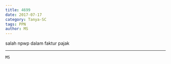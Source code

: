 ```yaml
---
title: 4699
date: 2017-07-17
category: Tanya-SC
tags: PPN
author: MS
---
```


salah npwp dalam faktur pajak

---



`MS`
